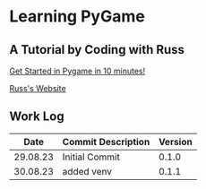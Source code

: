 # Learning PyGame

## A Tutorial by Coding with Russ

[Get Started in Pygame in 10 minutes!](https://www.youtube.com/watch?v=y9VG3Pztok8)

[Russ's Website](http://www.codingwithruss.com/pygame/get-started-in-pygame-in-10-minutes/)

## Work Log

Date | Commit Description | Version
-----|--------------------|--------
29.08.23 | Initial Commit | 0.1.0
30.08.23 | added venv | 0.1.1
